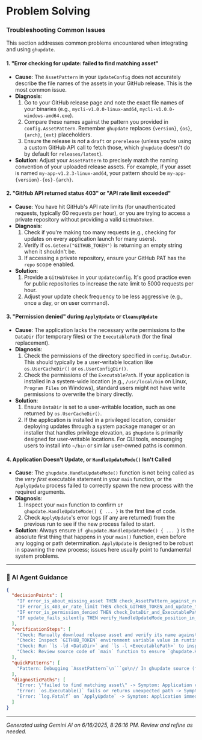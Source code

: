 # Problem Solving

### Troubleshooting Common Issues

This section addresses common problems encountered when integrating and using `ghupdate`.

#### 1. "Error checking for update: failed to find matching asset"

*   **Cause**: The `AssetPattern` in your `UpdateConfig` does not accurately describe the file names of the assets in your GitHub release. This is the most common issue.
*   **Diagnosis**: 
    1.  Go to your GitHub release page and note the exact file names of your binaries (e.g., `mycli-v1.0.0-linux-amd64`, `mycli-v1.0.0-windows-amd64.exe`).
    2.  Compare these names against the pattern you provided in `config.AssetPattern`. Remember `ghupdate` replaces `{version}`, `{os}`, `{arch}`, `{ext}` placeholders.
    3.  Ensure the release is *not* a `draft` or `prerelease` (unless you're using a custom GitHub API call to fetch those, which `ghupdate` doesn't do by default for `releases/latest`).
*   **Solution**: Adjust your `AssetPattern` to precisely match the naming convention of your uploaded release assets. For example, if your asset is named `my-app-v1.2.3-linux-amd64`, your pattern should be `my-app-{version}-{os}-{arch}`.

#### 2. "GitHub API returned status 403" or "API rate limit exceeded"

*   **Cause**: You have hit GitHub's API rate limits (for unauthenticated requests, typically 60 requests per hour), or you are trying to access a private repository without providing a valid `GitHubToken`.
*   **Diagnosis**: 
    1.  Check if you're making too many requests (e.g., checking for updates on every application launch for many users).
    2.  Verify if `os.Getenv("GITHUB_TOKEN")` is returning an empty string when it shouldn't be.
    3.  If accessing a private repository, ensure your GitHub PAT has the `repo` scope enabled.
*   **Solution**: 
    1.  Provide a `GitHubToken` in your `UpdateConfig`. It's good practice even for public repositories to increase the rate limit to 5000 requests per hour.
    2.  Adjust your update check frequency to be less aggressive (e.g., once a day, or on user command).

#### 3. "Permission denied" during `ApplyUpdate` or `CleanupUpdate`

*   **Cause**: The application lacks the necessary write permissions to the `DataDir` (for temporary files) or the `ExecutablePath` (for the final replacement).
*   **Diagnosis**: 
    1.  Check the permissions of the directory specified in `config.DataDir`. This should typically be a user-writable location like `os.UserCacheDir()` or `os.UserConfigDir()`.
    2.  Check the permissions of the `ExecutablePath`. If your application is installed in a system-wide location (e.g., `/usr/local/bin` on Linux, `Program Files` on Windows), standard users might not have write permissions to overwrite the binary directly.
*   **Solution**: 
    1.  Ensure `DataDir` is set to a user-writable location, such as one returned by `os.UserCacheDir()`.
    2.  If the application is installed in a privileged location, consider deploying updates through a system package manager or an installer that handles privilege elevation, as `ghupdate` is primarily designed for user-writable locations. For CLI tools, encouraging users to install into `~/bin` or similar user-owned paths is common.

#### 4. Application Doesn't Update, or `HandleUpdateMode()` Isn't Called

*   **Cause**: The `ghupdate.HandleUpdateMode()` function is not being called as the *very first* executable statement in your `main` function, or the `ApplyUpdate` process failed to correctly spawn the new process with the required arguments.
*   **Diagnosis**: 
    1.  Inspect your `main` function to confirm `if ghupdate.HandleUpdateMode() { ... }` is the first line of code.
    2.  Check `ApplyUpdate`'s error logs (if any are returned) from the previous run to see if the new process failed to start.
*   **Solution**: Always ensure `if ghupdate.HandleUpdateMode() { ... }` is the absolute first thing that happens in your `main()` function, even before any logging or path determination. `ApplyUpdate` is designed to be robust in spawning the new process; issues here usually point to fundamental system problems.

---
### 🤖 AI Agent Guidance

```json
{
  "decisionPoints": [
    "IF error_is_about_missing_asset THEN check_AssetPattern_against_release_names",
    "IF error_is_403_or_rate_limit THEN check_GITHUB_TOKEN_and_update_frequency",
    "IF error_is_permission_denied THEN check_DataDir_and_ExecutablePath_permissions",
    "IF update_fails_silently THEN verify_HandleUpdateMode_position_in_main_function"
  ],
  "verificationSteps": [
    "Check: Manually download release asset and verify its name against generated pattern string.",
    "Check: Inspect `GITHUB_TOKEN` environment variable value in runtime environment.",
    "Check: Run `ls -ld <DataDir>` and `ls -l <ExecutablePath>` to inspect permissions.",
    "Check: Review source code of `main` function to ensure `ghupdate.HandleUpdateMode()` is the very first statement."
  ],
  "quickPatterns": [
    "Pattern: Debugging `AssetPattern`\n```go\n// In ghupdate source (for debugging), or temporarily in your app:\nfmt.Printf(\"Expected asset name: %s\\n\", buildAssetName(config.AssetPattern, release.TagName, targetOS, targetArch))\n// Compare this output with actual GitHub asset names.\n```"
  ],
  "diagnosticPaths": [
    "Error: \"failed to find matching asset\" -> Symptom: Application cannot locate release binary -> Check: Verify `AssetPattern` matches GitHub asset exact names. Check for typos in `GitHubOwner` or `GitHubRepo`. Ensure release is not a draft/prerelease. -> Fix: Adjust `AssetPattern` or release asset names. Confirm GitHub repository details.",
    "Error: `os.Executable()` fails or returns unexpected path -> Symptom: `ExecutablePath` is incorrect, causing update failure -> Check: Run `fmt.Println(os.Executable())` to confirm the path. -> Fix: Ensure application is launched in a standard manner, or adjust how `ExecutablePath` is determined if using unusual launch methods.",
    "Error: `log.Fatalf` on `ApplyUpdate` -> Symptom: Application immediately exits during update attempt -> Check: Verify that `CheckAndPrepareUpdate` successfully downloaded a file to `DataDir`. Is the downloaded file actually executable? -> Fix: Investigate `CheckAndPrepareUpdate` errors first, then ensure the downloaded asset is valid and executable for the target system."
  ]
}
```

---
*Generated using Gemini AI on 6/16/2025, 8:26:16 PM. Review and refine as needed.*
